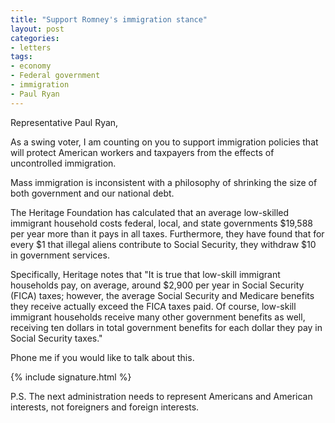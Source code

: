 ```yaml
---
title: "Support Romney's immigration stance"
layout: post
categories:
- letters
tags:
- economy
- Federal government
- immigration
- Paul Ryan
---
```


Representative Paul Ryan,

As a swing voter, I am counting on you to support immigration policies that will protect American workers and taxpayers from the effects of uncontrolled immigration.

Mass immigration is inconsistent with a philosophy of shrinking the size of both government and our national debt.

The Heritage Foundation has calculated that an average low-skilled immigrant household costs federal, local, and state governments $19,588 per year more than it pays in all taxes. Furthermore, they have found that for every $1 that illegal aliens contribute to Social Security, they withdraw $10 in government services.

Specifically, Heritage notes that "It is true that low-skill immigrant households pay, on average, around $2,900 per year in Social Security (FICA) taxes; however, the average Social Security and Medicare benefits they receive actually exceed the FICA taxes paid. Of course, low-skill immigrant households receive many other government benefits as well, receiving ten dollars in total government benefits for each dollar they pay in Social Security taxes."

Phone me if you would like to talk about this.

{% include signature.html %}

P.S. The next administration needs to represent Americans and American interests, not foreigners and foreign interests.